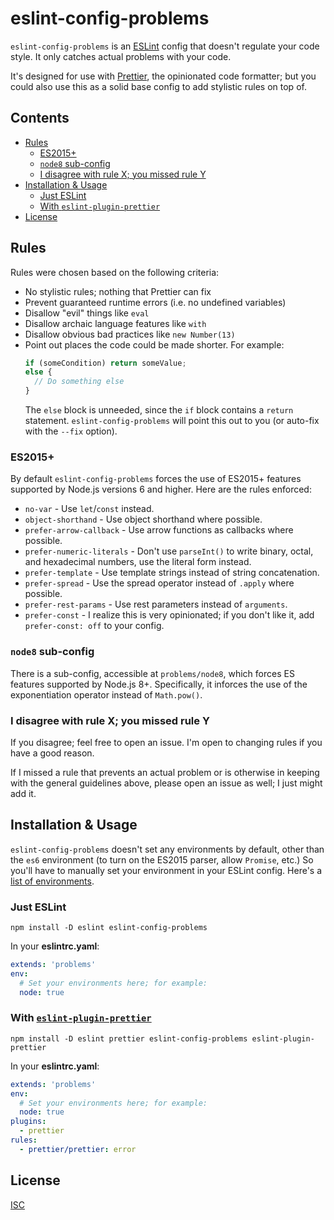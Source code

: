 # eslint-config-problems

`eslint-config-problems` is an [ESLint](http://eslint.org/) config that doesn't regulate your code style. It only catches actual problems with your code.

It's designed for use with [Prettier](https://prettier.io/), the opinionated code formatter; but you could also use this as a solid base config to add stylistic rules on top of.

## Contents

<!-- START doctoc generated TOC please keep comment here to allow auto update -->
<!-- DON'T EDIT THIS SECTION, INSTEAD RE-RUN doctoc TO UPDATE -->

- [Rules](#rules)
  - [ES2015+](#es2015)
  - [`node8` sub-config](#node8-sub-config)
  - [I disagree with rule X; you missed rule Y](#i-disagree-with-rule-x-you-missed-rule-y)
- [Installation & Usage](#installation--usage)
  - [Just ESLint](#just-eslint)
  - [With `eslint-plugin-prettier`](#with-eslint-plugin-prettier)
- [License](#license)

<!-- END doctoc generated TOC please keep comment here to allow auto update -->

## Rules

Rules were chosen based on the following criteria:

- No stylistic rules; nothing that Prettier can fix
- Prevent guaranteed runtime errors (i.e. no undefined variables)
- Disallow "evil" things like `eval`
- Disallow archaic language features like `with`
- Disallow obvious bad practices like `new Number(13)`
- Point out places the code could be made shorter. For example:
  ```js
  if (someCondition) return someValue;
  else {
    // Do something else
  }
  ```
  The `else` block is unneeded, since the `if` block contains a `return` statement. `eslint-config-problems` will point this out to you (or auto-fix with the `--fix` option).

### ES2015+

By default `eslint-config-problems` forces the use of ES2015+ features supported by Node.js versions 6 and higher. Here are the rules enforced:

- `no-var` - Use `let`/`const` instead.
- `object-shorthand` - Use object shorthand where possible.
- `prefer-arrow-callback` - Use arrow functions as callbacks where possible.
- `prefer-numeric-literals` - Don't use `parseInt()` to write binary, octal, and hexadecimal numbers, use the literal form instead.
- `prefer-template` - Use template strings instead of string concatenation.
- `prefer-spread` - Use the spread operator instead of `.apply` where possible.
- `prefer-rest-params` - Use rest parameters instead of `arguments`.
- `prefer-const` - I realize this is very opinionated; if you don't like it, add `prefer-const: off` to your config.

### `node8` sub-config

There is a sub-config, accessible at `problems/node8`, which forces ES features supported by Node.js 8+. Specifically, it inforces the use of the exponentiation operator instead of `Math.pow()`.

### I disagree with rule X; you missed rule Y

If you disagree; feel free to open an issue. I'm open to changing rules if you have a good reason.

If I missed a rule that prevents an actual problem or is otherwise in keeping with the general guidelines above, please open an issue as well; I just might add it.

## Installation & Usage

`eslint-config-problems` doesn't set any environments by default, other than the `es6` environment (to turn on the ES2015 parser, allow `Promise`, etc.) So you'll have to manually set your environment in your ESLint config. Here's a [list of environments](http://eslint.org/docs/user-guide/configuring#specifying-environments).

### Just ESLint

    npm install -D eslint eslint-config-problems

In your **eslintrc.yaml**:

```yaml
extends: 'problems'
env:
  # Set your environments here; for example:
  node: true
```

### With [`eslint-plugin-prettier`](https://github.com/prettier/eslint-plugin-prettier)

    npm install -D eslint prettier eslint-config-problems eslint-plugin-prettier

In your **eslintrc.yaml**:

```yaml
extends: 'problems'
env:
  # Set your environments here; for example:
  node: true
plugins:
  - prettier
rules:
  - prettier/prettier: error
```

## License

[ISC](LICENSE)
